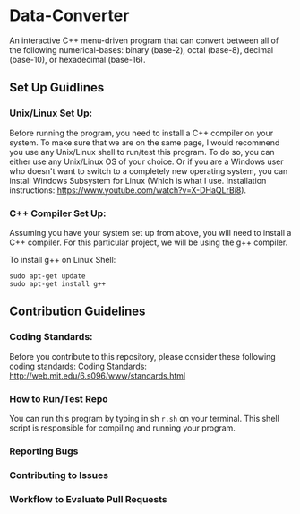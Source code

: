 # Data-Converter

An interactive C++ menu-driven program that can convert between all of the following numerical-bases: binary (base-2), octal (base-8), decimal (base-10), or hexadecimal (base-16).

## Set Up Guidlines

### Unix/Linux Set Up:

Before running the program, you need to install a C++ compiler on your system. To make sure that we are on the same page, I would recommend you use any Unix/Linux shell to run/test this program. To do so, you can either use any Unix/Linux OS of your choice. Or if you are a Windows user who doesn't want to switch to a completely new operating system, you can install Windows Subsystem for Linux (Which is what I use. Installation instructions: https://www.youtube.com/watch?v=X-DHaQLrBi8).

### C++ Compiler Set Up:

Assuming you have your system set up from above, you will need to install a C++ compiler. For this particular project, we will be using the
g++ compiler.

To install g++ on Linux Shell:

```
sudo apt-get update
sudo apt-get install g++
```

## Contribution Guidelines

### Coding Standards:

Before you contribute to this repository, please consider these following coding standards:
Coding Standards: http://web.mit.edu/6.s096/www/standards.html

### How to Run/Test Repo

You can run this program by typing in sh `r.sh` on your terminal. This shell script is responsible for compiling
and running your program.

### Reporting Bugs

### Contributing to Issues

### Workflow to Evaluate Pull Requests
